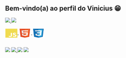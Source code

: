 ## Bem-vindo(a) ao perfil do Vinicius 😁

 <div>
   <a href="https://github.com/RibeiroPorto">
   <img height="180em" src="https://github-readme-stats.vercel.app/api?username=RibeiroPorto&show_icons=true&theme=tokyonight&include_all_commits=true&count_private=true"/>
   <img height="180em" src="https://github-readme-stats.vercel.app/api/top-langs/?username=RibeiroPorto&layout=compact&langs_count=6&theme=tokyonight"/>

</div>
<div style="display: inline_block"><br>
  <img align="center" alt="Js" height="30" width="40" src="https://raw.githubusercontent.com/devicons/devicon/master/icons/javascript/javascript-plain.svg">
  <img align="center" alt="HTML" height="30" width="40" src="https://raw.githubusercontent.com/devicons/devicon/master/icons/html5/html5-original.svg">
  <img align="center" alt="CSS" height="30" width="40" src="https://raw.githubusercontent.com/devicons/devicon/master/icons/css3/css3-original.svg">
</div>
 
 <br>
 
 
<div> 
  

  <a href = "mailto:portov394@gmail.com"><img src="https://img.shields.io/badge/-Gmail-%23333?style=for-the-badge&logo=gmail&logoColor=white" target="_blank"></a>
  <a href="https://www.linkedin.com/in/vinicius-ribeiro-8676b9234/" target="_blank"><img src="https://img.shields.io/badge/-LinkedIn-%230077B5?style=for-the-badge&logo=linkedin&logoColor=white" target="_blank">
  </a> 
   <a href = "https://mydevportifolio.vercel.app/"><img src="https://img.shields.io/badge/-Portifolio-%23333?style=for-the-badge&logoColor=white" target="_blank"></a>
 <a href="https://www.frontendmentor.io/profile/RibeiroPorto" target="_blank"><img src="https://img.shields.io/badge/Frontend%20Mentor-3F54A3?logo=frontendmentor&logoColor=fff&style=for-the-badge" target="_blank"></a> 
 

</div>
